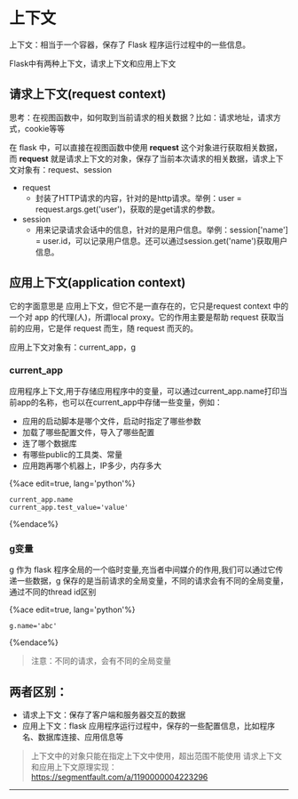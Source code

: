 # 上下文

上下文：相当于一个容器，保存了 Flask 程序运行过程中的一些信息。

Flask中有两种上下文，请求上下文和应用上下文

## 请求上下文\(request context\)

思考：在视图函数中，如何取到当前请求的相关数据？比如：请求地址，请求方式，cookie等等

在 flask 中，可以直接在视图函数中使用 **request** 这个对象进行获取相关数据，而 **request**
就是请求上下文的对象，保存了当前本次请求的相关数据，请求上下文对象有：request、session

  * request 
    * 封装了HTTP请求的内容，针对的是http请求。举例：user = request.args.get\('user'\)，获取的是get请求的参数。
  * session
    * 用来记录请求会话中的信息，针对的是用户信息。举例：session\['name'\] = user.id，可以记录用户信息。还可以通过session.get\('name'\)获取用户信息。

## 应用上下文\(application context\)

它的字面意思是 应用上下文，但它不是一直存在的，它只是request context 中的一个对 app 的代理\(人\)，所谓local
proxy。它的作用主要是帮助 request 获取当前的应用，它是伴 request 而生，随 request 而灭的。

应用上下文对象有：current\_app，g

### current\_app

应用程序上下文,用于存储应用程序中的变量，可以通过current\_app.name打印当前app的名称，也可以在current\_app中存储一些变量，例如：

  * 应用的启动脚本是哪个文件，启动时指定了哪些参数
  * 加载了哪些配置文件，导入了哪些配置
  * 连了哪个数据库
  * 有哪些public的工具类、常量
  * 应用跑再哪个机器上，IP多少，内存多大

{%ace edit=true, lang='python'%}

    current_app.name
    current_app.test_value='value'
    
{%endace%}

### g变量

g 作为 flask 程序全局的一个临时变量,充当者中间媒介的作用,我们可以通过它传递一些数据，g
保存的是当前请求的全局变量，不同的请求会有不同的全局变量，通过不同的thread id区别

{%ace edit=true, lang='python'%}

    g.name='abc'
    
{%endace%}

> 注意：不同的请求，会有不同的全局变量

## 两者区别：

  * 请求上下文：保存了客户端和服务器交互的数据
  * 应用上下文：flask 应用程序运行过程中，保存的一些配置信息，比如程序名、数据库连接、应用信息等

> 上下文中的对象只能在指定上下文中使用，超出范围不能使用
请求上下文和应用上下文原理实现：https://segmentfault.com/a/1190000004223296

____

